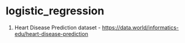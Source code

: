 # logistic_regression
1) Heart Disease Prediction dataset - https://data.world/informatics-edu/heart-disease-prediction
